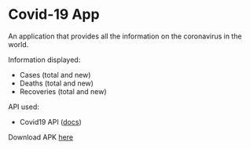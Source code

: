# Covid-19 App

An application that provides all the information on the coronavirus in the world.

Information displayed:
- Cases (total and new)
- Deaths (total and new)
- Recoveries (total and new)

API used:
- Covid19 API ([docs](https://covid19api.com))

Download APK [here](https://github.com/EbnerLautaro/Covid-19-App/tree/master/app)
